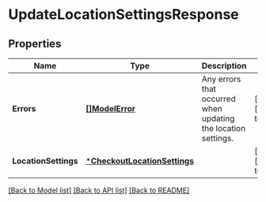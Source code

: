 # UpdateLocationSettingsResponse

## Properties
Name | Type | Description | Notes
------------ | ------------- | ------------- | -------------
**Errors** | [**[]ModelError**](Error.md) | Any errors that occurred when updating the location settings. | [optional] [default to null]
**LocationSettings** | [***CheckoutLocationSettings**](CheckoutLocationSettings.md) |  | [optional] [default to null]

[[Back to Model list]](../README.md#documentation-for-models) [[Back to API list]](../README.md#documentation-for-api-endpoints) [[Back to README]](../README.md)

